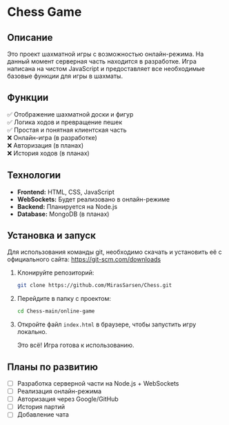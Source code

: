 # Chess Game

## Описание
Это проект шахматной игры с возможностью онлайн-режима. На данный момент серверная часть находится в разработке. Игра написана на чистом JavaScript и предоставляет все необходимые базовые функции для игры в шахматы.

## Функции
✅ Отображение шахматной доски и фигур  
✅ Логика ходов и превращение пешек  
✅ Простая и понятная клиентская часть  
❌ Онлайн-игра (в разработке)  
❌ Авторизация (в планах)  
❌ История ходов (в планах)  

## Технологии
- **Frontend:** HTML, CSS, JavaScript
- **WebSockets:** Будет реализовано в онлайн-режиме
- **Backend:** Планируется на Node.js
- **Database:** MongoDB (в планах)

## Установка и запуск
Для использования команды git, необходимо скачать и установить её с официального сайта: https://git-scm.com/downloads

1. Клонируйте репозиторий:
   ```bash
   git clone https://github.com/MirasSarsen/Chess.git
   ```

2. Перейдите в папку с проектом:
   ```bash
   cd Chess-main/online-game
   ```

3. Откройте файл `index.html` в браузере, чтобы запустить игру локально.

   Это всё! Игра готова к использованию.

## Планы по развитию

- [ ] Разработка серверной части на Node.js + WebSockets
- [ ] Реализация онлайн-режима
- [ ] Авторизация через Google/GitHub
- [ ] История партий
- [ ] Добавление чата
